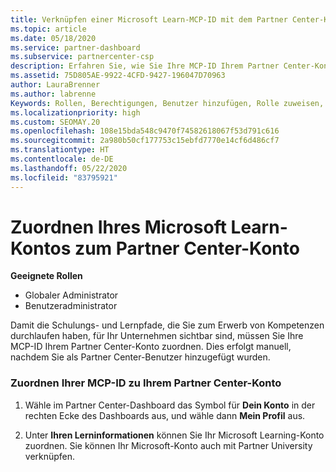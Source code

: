```yaml
---
title: Verknüpfen einer Microsoft Learn-MCP-ID mit dem Partner Center-Konto
ms.topic: article
ms.date: 05/18/2020
ms.service: partner-dashboard
ms.subservice: partnercenter-csp
description: Erfahren Sie, wie Sie Ihre MCP-ID Ihrem Partner Center-Konto zuordnen, damit für Ihr Unternehmen die Schulungs- und Lernpfade sichtbar sind, die Sie zum Erwerb von Kompetenzen durchlaufen haben.
ms.assetid: 75D805AE-9922-4CFD-9427-196047D70963
author: LauraBrenner
ms.author: labrenne
Keywords: Rollen, Berechtigungen, Benutzer hinzufügen, Rolle zuweisen, Administrator, Agent, MCP-ID, Microsoft Learn
ms.localizationpriority: high
ms.custom: SEOMAY.20
ms.openlocfilehash: 108e15bda548c9470f74582618067f53d791c616
ms.sourcegitcommit: 2a980b50cf177753c15ebfd7770e14cf6d486cf7
ms.translationtype: HT
ms.contentlocale: de-DE
ms.lasthandoff: 05/22/2020
ms.locfileid: "83795921"
---
```

# <a name="associate-your-microsoft-learn-account-to-your-partner-center-account"></a>Zuordnen Ihres Microsoft Learn-Kontos zum Partner Center-Konto

**Geeignete Rollen**

- Globaler Administrator
- Benutzeradministrator

Damit die Schulungs- und Lernpfade, die Sie zum Erwerb von Kompetenzen durchlaufen haben, für Ihr Unternehmen sichtbar sind, müssen Sie Ihre MCP-ID Ihrem Partner Center-Konto zuordnen. Dies erfolgt manuell, nachdem Sie als Partner Center-Benutzer hinzugefügt wurden.

### <a name="how-to-associate-your-mcp-id-to-your-partner-center-account"></a>Zuordnen Ihrer MCP-ID zu Ihrem Partner Center-Konto

1. Wähle im Partner Center-Dashboard das Symbol für **Dein Konto** in der rechten Ecke des Dashboards aus, und wähle dann **Mein Profil** aus.

2. Unter **Ihren Lerninformationen** können Sie Ihr Microsoft Learning-Konto zuordnen. Sie können Ihr Microsoft-Konto auch mit Partner University verknüpfen.
